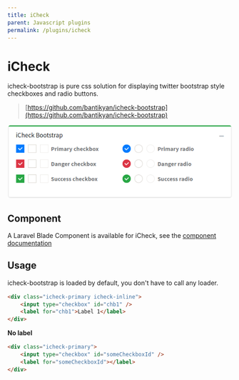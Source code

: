 ```yaml
---
title: iCheck
parent: Javascript plugins
permalink: /plugins/icheck
---
```


# iCheck

icheck-bootstrap is pure css solution for displaying twitter bootstrap style checkboxes and radio buttons.

> [https://github.com/bantikyan/icheck-bootstrap](https://github.com/bantikyan/icheck-bootstrap)

![TinyMCE](../assets/img/icheck.png)

## Component

A Laravel Blade Component is available for iCheck, see the [component documentation](../components/icheck)

## Usage

icheck-bootstrap is loaded by default, you don't have to call any loader.

```html
<div class="icheck-primary icheck-inline">
    <input type="checkbox" id="chb1" />
    <label for="chb1">Label 1</label>
</div>
```

__No label__

```html
<div class="icheck-primary">
    <input type="checkbox" id="someCheckboxId" />
    <label for="someCheckboxId"></label>
</div>
```